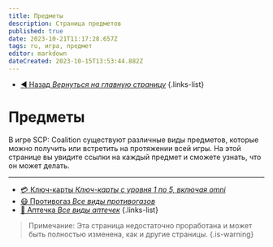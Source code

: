 ```yaml
---
title: Предметы
description: Страница предметов
published: true
date: 2023-10-21T11:17:28.657Z
tags: ru, игра, предмет
editor: markdown
dateCreated: 2023-10-15T13:53:44.882Z
---
```


- [:arrow_backward: Назад *Вернуться на главную страницу*](/ru/home)
{.links-list}
# Предметы
В игре SCP: Coalition существуют различные виды предметов, которые можно получить или встретить на протяжении всей игры. На этой странице вы увидите ссылки на каждый предмет и сможете узнать, что он может делать.

---
- [:credit_card: Ключ-карты *Ключ-карты с уровня 1 по 5, включая omni*](/ru/game/items/Keycards)
- [:mask: Противогаз *Все виды противогазов*](/ru/game/items/gas-mask)
- [:hospital: Аптечка *Все виды аптечек*](/ru/game/items/first-aid-kit)
{.links-list}

> Примечание: Эта страница недостаточно проработана и может быть полностью изменена, как и другие страницы.
{.is-warning}